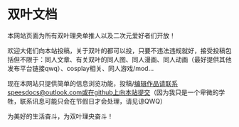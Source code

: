# 双叶文档
本网站页面为所有双叶理央单推人以及二次元爱好者们开放！

欢迎大佬们向本站投稿，关于双叶的都可以投，只要不违法违规就好，接受投稿包括但不限于：同人文章、有关双叶的同人图、同人漫画、同人动画（最好提供其他发布平台链接qwq）、cosplay相关、同人游戏/mod...

现在本网站只提供简单的信息浏览功能，投稿/编辑作品请联系speesdocs@outlook.com或在github上向本站提交（因为我只是一个卑微的学牲，联系讯息可能只会在节假日才会处理，请见谅QWQ）

为美好的生活奋斗，为双叶理央奋斗！

